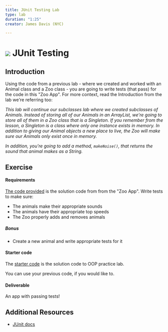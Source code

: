 ```yaml
---
title: JUnit Testing Lab
type: lab
duration: "1:25"
creator: James Davis (NYC)

---
```


# ![](https://ga-dash.s3.amazonaws.com/production/assets/logo-9f88ae6c9c3871690e33280fcf557f33.png) JUnit Testing

## Introduction

Using the code from a previous lab - where we created and worked with an Animal class and a Zoo class - you are going to write tests (that pass) for the code in this "Zoo App".  For more context, read the Introduction from the lab we're referring too:

  *This lab will continue our subclasses lab where we created subclasses of Animals. Instead of storing all of our Animals in an ArrayList, we're going to store all of them in a Zoo class that is a Singleton. If you remember from the lesson, a Singleton is a class where only one instance exists in memory. In addition to giving our Animal objects a new place to live, the Zoo will make sure our Animals only exist once in memory.*

  *In addition, you're going to add a method, `makeNoise()`, that returns the sound that animal makes as a String.*

## Exercise

#### Requirements

[The code provided](starter-code) is the solution code from from the "Zoo App".  Write tests to make sure:

- The animals make their appropriate sounds
- The animals have their appropriate top speeds
- The Zoo properly adds and removes animals


##### Bonus

- Create a new animal and write appropriate tests for it

#### Starter code

The [starter code](starter-code) is the solution code to OOP practice lab.

You can use your previous code, if you would like to.

#### Deliverable

An app with passing tests!

## Additional Resources

- [JUnit docs](http://junit.org/)
